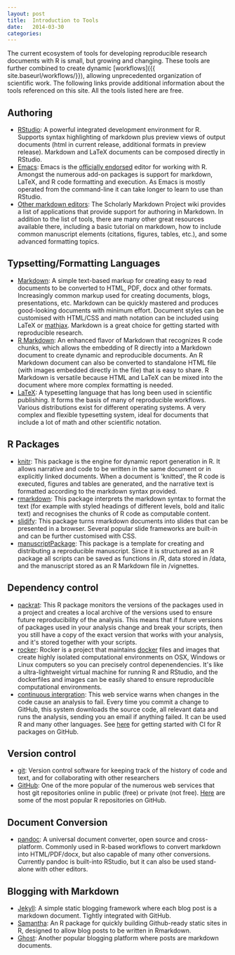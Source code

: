 ```yaml
---
layout: post
title:  Introduction to Tools
date:   2014-03-30 
categories: 
---
```


The current ecosystem of tools for developing reproducible research documents with R is small, but growing and changing.  These tools are further combined to create dynamic [workflows]({{ site.baseurl/workflows/}}), allowing unprecedented organization of scientific work.  The following links provide additional information about the tools referenced on this site.  All the tools listed here are free. 

## Authoring

- [RStudio](http://www.rstudio.com/): A powerful integrated development environment for R. Supports syntax highlighting of markdown plus preview views of output documents (html in current release, additional formats in preview release). Markdown and LaTeX documents can be composed directly in RStudio.  
- [Emacs](http://www.gnu.org/software/emacs/): Emacs is the [officially endorsed](http://cran.r-project.org/doc/manuals/r-release/R-FAQ.html#R-and-Emacs) editor for working with R. Amongst the numerous add-on packages is support for markdown, LaTeX, and R code formatting and execution. As Emacs is mostly operated from the command-line it can take longer to learn to use than RStudio.
- [Other markdown editors](https://github.com/scholmd/scholmd/wiki/Tools-to-support-your-markdown-authoring): The Scholarly Markdown Project wiki provides a list of applications that provide support for authoring in Markdown.  In addition to the list of tools, there are many other great resources available there, including a basic tutorial on markdown, how to include common manuscript elements (citations, figures, tables, etc.), and some advanced formatting topics.

## Typsetting/Formatting Languages

- [Markdown](http://daringfireball.net/projects/markdown/): A simple text-based markup for creating easy to read documents to be converted to HTML, PDF, docx and other formats.  Increasingly common markup used for creating documents, blogs, presentations, etc. Markdown can be quickly mastered and produces good-looking documents with minimum effort. Document styles can be customised with HTML/CSS and math notation can be included using LaTeX or [mathjax](http://www.mathjax.org/). Markdown is a great choice for getting started with reproducible research.
- [R Markdown](http://rmarkdown.rstudio.com/): An enhanced flavor of Markdown that recognizes R code chunks, which allows the embedding of R directly into a Markdown document to create dynamic and reproducible documents. An R Markdown document can also be converted to standalone HTML file (with images embedded directly in the file) that is easy to share. R Markdown is versatile because HTML and LaTeX can be mixed into the document where more complex formatting is needed.
- [LaTeX](http://www.latex-project.org/): A typesetting language that has long been used in scientific publishing.  It forms the basis of many of reproducible workflows.  Various distributions exist for different operating systems.  A very complex and flexible typesetting system, ideal for documents that include a lot of math and other scientific notation.

## R Packages

- [knitr](http://yihui.name/knitr/): This package is the engine for dynamic report generation in R. It allows narrative and code to be written in the same document or in explicitly linked documents. When a document is 'knitted', the R code is executed, figures and tables are generated, and the narrative text is formatted according to the markdown syntax provided. 
- [rmarkdown](https://github.com/rstudio/rmarkdown): This package interprets the markdown syntax to format the text (for example with styled headings of different levels, bold and italic text) and recognises the chunks of R code as computable content. 
- [slidify](http://slidify.org): This package turns rmarkdown documents into slides that can be presented in a browser. Several popular slide frameworks are built-in and can be further customised with CSS.
- [manuscriptPackage](https://github.com/jhollist/manuscriptPackage): This package is a template for creating and distributing a reproducible manuscript. Since it is structured as an R package all scripts can be saved as functions in /R, data stored in /data, and the manuscript stored as an R Markdown file in /vignettes.
 
## Dependency control
- [packrat](https://github.com/rstudio/packrat): This R package monitors the versions of the packages used in a project and creates a local archive of the versions used to ensure future reproducibility of the analysis. This means that if future versions of packages used in your analysis change and break your scripts, then you still have a copy of the exact version that works with your analysis, and it's stored together with your scripts.
- [rocker](https://github.com/rocker-org/rocker): Rocker is a project that maintains [docker](https://en.wikipedia.org/wiki/Docker_(software)) files and images that create highly isolated computational environments on OSX, Windows or Linux computers so you can precisely control depenendencies. It's like a ultra-lightweight virtual machine for running R and RStudio, and the dockerfiles and images can be easily shared to ensure reproducible computational environments. 
- [continuous intergration](https://travis-ci.org/): This web service warns when changes in the code cause an analysis to fail. Every time you commit a change to GitHub, this system downloads the source code, all relevant data and runs the analysis, sending you an email if anything failed. It can be used R and many other languages. See [here](https://github.com/eddelbuettel/r-travis) for getting started with CI for R packages on GitHub.

## Version control
- [git](http://git-scm.com/): Version control software for keeping track of the history of code and text, and for collaborating with other researchers
- [GitHub](https://github.com/): One of the more popular of the numerous web services that host git repositories online in public (free) or private (not free). [Here](https://github.com/search?utf8=&q=stars%3A%3E%3D100++language%3Ar&type=Repositories&ref=searchresults) are some of the most popular R repositories on GitHub. 

## Document Conversion 

- [pandoc](http://johnmacfarlane.net/pandoc/): A universal document converter, open source and cross-platform. Commonly used in R-based workflows to convert markdown into HTML/PDF/docx, but also capable of many other conversions. Currently pandoc is built-into RStudio, but it can also be used stand-alone with other editors.  

## Blogging with Markdown

- [Jekyll](http://jekyllrb.com/): A simple static blogging framework where each blog post is a markdown document. Tightly integrated with GitHub.
- [Samantha](https://github.com/DASpringate/samatha): An R package for quickly building Github-ready static sites in R, designed to allow blog posts to be written in Rmarkdown.
- [Ghost](https://ghost.org/): Another popular blogging platform where posts are markdown documents.
